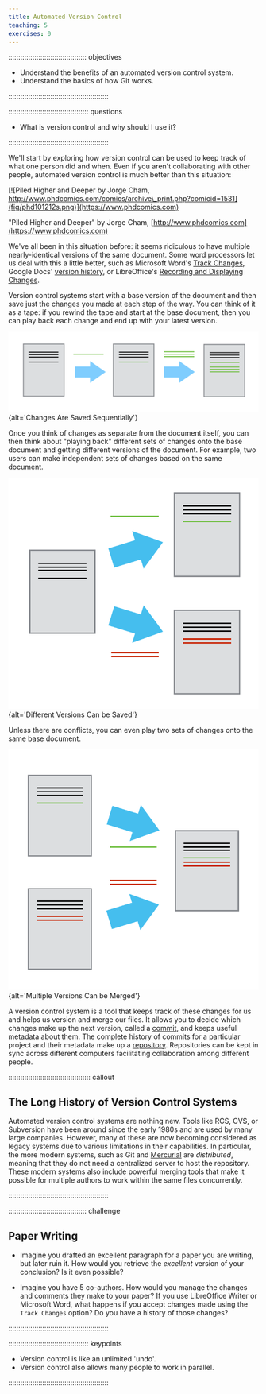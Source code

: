```yaml
---
title: Automated Version Control
teaching: 5
exercises: 0
---
```


::::::::::::::::::::::::::::::::::::::: objectives

- Understand the benefits of an automated version control system.
- Understand the basics of how Git works.

::::::::::::::::::::::::::::::::::::::::::::::::::

:::::::::::::::::::::::::::::::::::::::: questions

- What is version control and why should I use it?

::::::::::::::::::::::::::::::::::::::::::::::::::

We'll start by exploring how version control can be used
to keep track of what one person did and when.
Even if you aren't collaborating with other people,
automated version control is much better than this situation:

[![Piled Higher and Deeper by Jorge Cham, http://www.phdcomics.com/comics/archive\_print.php?comicid=1531](fig/phd101212s.png)](https://www.phdcomics.com)

"Piled Higher and Deeper" by Jorge Cham, [http://www.phdcomics.com](https://www.phdcomics.com)

We've all been in this situation before: it seems ridiculous to have
multiple nearly-identical versions of the same document. Some word
processors let us deal with this a little better, such as Microsoft
Word's [Track Changes](https://support.office.com/en-us/article/Track-changes-in-Word-197ba630-0f5f-4a8e-9a77-3712475e806a), Google Docs' [version
history](https://support.google.com/docs/answer/190843?hl=en), or LibreOffice's [Recording and Displaying Changes](https://help.libreoffice.org/Common/Recording_and_Displaying_Changes).

Version control systems start with a base version of the document and
then save just the changes you made at each step of the way. You can
think of it as a tape: if you rewind the tape and start at the base
document, then you can play back each change and end up with your
latest version.

![](fig/play-changes.svg){alt='Changes Are Saved Sequentially'}

Once you think of changes as separate from the document itself, you
can then think about "playing back" different sets of changes onto the
base document and getting different versions of the document. For
example, two users can make independent sets of changes based on the
same document.

![](fig/versions.svg){alt='Different Versions Can be Saved'}

Unless there are conflicts, you can even play two sets of changes onto the same base document.

![](fig/merge.svg){alt='Multiple Versions Can be Merged'}

A version control system is a tool that keeps track of these changes for us and
helps us version and merge our files. It allows you to
decide which changes make up the next version, called a
[commit](../learners/reference.md#commit), and keeps useful metadata about them. The
complete history of commits for a particular project and their metadata make up
a [repository](../learners/reference.md#repository). Repositories can be kept in sync
across different computers facilitating collaboration among different people.

:::::::::::::::::::::::::::::::::::::::::  callout

## The Long History of Version Control Systems

Automated version control systems are nothing new.
Tools like RCS, CVS, or Subversion have been around since the early 1980s and are used by many large companies.
However, many of these are now becoming considered as legacy systems due to various limitations in their capabilities.
In particular, the more modern systems, such as Git and [Mercurial](https://swcarpentry.github.io/hg-novice/)
are *distributed*, meaning that they do not need a centralized server to host the repository.
These modern systems also include powerful merging tools that make it possible for multiple authors to work within
the same files concurrently.


::::::::::::::::::::::::::::::::::::::::::::::::::

:::::::::::::::::::::::::::::::::::::::  challenge

## Paper Writing

- Imagine you drafted an excellent paragraph for a paper you are writing, but later ruin it. How would you retrieve
  the *excellent* version of your conclusion? Is it even possible?

- Imagine you have 5 co-authors. How would you manage the changes and comments they make to your paper?
  If you use LibreOffice Writer or Microsoft Word, what happens if you accept changes made using the
  `Track Changes` option? Do you have a history of those changes?
  

::::::::::::::::::::::::::::::::::::::::::::::::::

:::::::::::::::::::::::::::::::::::::::: keypoints

- Version control is like an unlimited 'undo'.
- Version control also allows many people to work in parallel.

::::::::::::::::::::::::::::::::::::::::::::::::::


